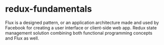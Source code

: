 # redux-fundamentals
Flux is a designed pattern, or an application architecture made and used by Facebook for creating a user interface or client-side web app. Redux state management solution combining both functional programming concepts and Flux as well.
